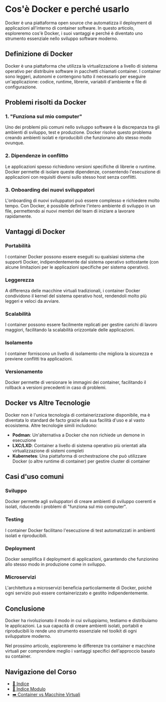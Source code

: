 # Cos'è Docker e perché usarlo

Docker è una piattaforma open source che automatizza il deployment di applicazioni all'interno di container software. In questo articolo, esploreremo cos'è Docker, i suoi vantaggi e perché è diventato uno strumento essenziale nello sviluppo software moderno.

## Definizione di Docker

Docker è una piattaforma che utilizza la virtualizzazione a livello di sistema operativo per distribuire software in pacchetti chiamati container. I container sono leggeri, autonomi e contengono tutto il necessario per eseguire un'applicazione: codice, runtime, librerie, variabili d'ambiente e file di configurazione.

## Problemi risolti da Docker

### 1. "Funziona sul mio computer"

Uno dei problemi più comuni nello sviluppo software è la discrepanza tra gli ambienti di sviluppo, test e produzione. Docker risolve questo problema creando ambienti isolati e riproducibili che funzionano allo stesso modo ovunque.

### 2. Dipendenze in conflitto

Le applicazioni spesso richiedono versioni specifiche di librerie o runtime. Docker permette di isolare queste dipendenze, consentendo l'esecuzione di applicazioni con requisiti diversi sullo stesso host senza conflitti.

### 3. Onboarding dei nuovi sviluppatori

L'onboarding di nuovi sviluppatori può essere complesso e richiedere molto tempo. Con Docker, è possibile definire l'intero ambiente di sviluppo in un file, permettendo ai nuovi membri del team di iniziare a lavorare rapidamente.

## Vantaggi di Docker

### Portabilità

I container Docker possono essere eseguiti su qualsiasi sistema che supporti Docker, indipendentemente dal sistema operativo sottostante (con alcune limitazioni per le applicazioni specifiche per sistema operativo).

### Leggerezza

A differenza delle macchine virtuali tradizionali, i container Docker condividono il kernel del sistema operativo host, rendendoli molto più leggeri e veloci da avviare.

### Scalabilità

I container possono essere facilmente replicati per gestire carichi di lavoro maggiori, facilitando la scalabilità orizzontale delle applicazioni.

### Isolamento

I container forniscono un livello di isolamento che migliora la sicurezza e previene conflitti tra applicazioni.

### Versionamento

Docker permette di versionare le immagini dei container, facilitando il rollback a versioni precedenti in caso di problemi.

## Docker vs Altre Tecnologie

Docker non è l'unica tecnologia di containerizzazione disponibile, ma è diventata lo standard de facto grazie alla sua facilità d'uso e al vasto ecosistema. Altre tecnologie simili includono:

- **Podman**: Un'alternativa a Docker che non richiede un demone in esecuzione
- **LXC/LXD**: Container a livello di sistema operativo più orientati alla virtualizzazione di sistemi completi
- **Kubernetes**: Una piattaforma di orchestrazione che può utilizzare Docker (o altre runtime di container) per gestire cluster di container

## Casi d'uso comuni

### Sviluppo

Docker permette agli sviluppatori di creare ambienti di sviluppo coerenti e isolati, riducendo i problemi di "funziona sul mio computer".

### Testing

I container Docker facilitano l'esecuzione di test automatizzati in ambienti isolati e riproducibili.

### Deployment

Docker semplifica il deployment di applicazioni, garantendo che funzionino allo stesso modo in produzione come in sviluppo.

### Microservizi

L'architettura a microservizi beneficia particolarmente di Docker, poiché ogni servizio può essere containerizzato e gestito indipendentemente.

## Conclusione

Docker ha rivoluzionato il modo in cui sviluppiamo, testiamo e distribuiamo le applicazioni. La sua capacità di creare ambienti isolati, portabili e riproducibili lo rende uno strumento essenziale nel toolkit di ogni sviluppatore moderno.

Nel prossimo articolo, esploreremo le differenze tra container e macchine virtuali per comprendere meglio i vantaggi specifici dell'approccio basato su container.

## Navigazione del Corso
- [📑 Indice](../../README.md)
- [📑 Indice Modulo](../README.md)
- [➡️ Container vs Macchine Virtuali](./02-ContainerVsVM.md)
